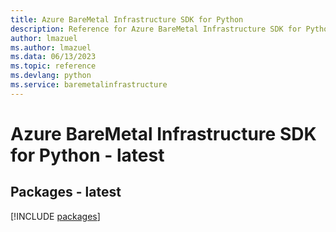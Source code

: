 ```yaml
---
title: Azure BareMetal Infrastructure SDK for Python
description: Reference for Azure BareMetal Infrastructure SDK for Python
author: lmazuel
ms.author: lmazuel
ms.data: 06/13/2023
ms.topic: reference
ms.devlang: python
ms.service: baremetalinfrastructure
---
```

# Azure BareMetal Infrastructure SDK for Python - latest
## Packages - latest
[!INCLUDE [packages](baremetal-infrastructure-index.md)]